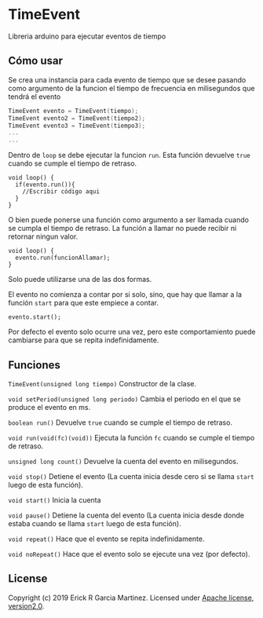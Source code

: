 # TimeEvent
Libreria arduino para ejecutar eventos de tiempo

## Cómo usar
Se crea una instancia para cada evento de tiempo que se desee pasando como argumento de la funcion el tiempo de frecuencia en milisegundos que tendrá el evento
```c++
TimeEvent evento = TimeEvent(tiempo);
TimeEvent evento2 = TimeEvent(tiempo2);
TimeEvent evento3 = TimeEvent(tiempo3);
...
...
```
Dentro de `loop` se debe ejecutar la funcion `run`. Esta función devuelve `true` cuando se cumple el tiempo de retraso.
```
void loop() {
  if(evento.run()){
    //Escribir código aqui
  }
}
```
O bien puede ponerse una función como argumento a ser llamada cuando se cumpla el tiempo de retraso. La función a llamar no puede recibir ni retornar ningun valor.
```
void loop() {
  evento.run(funcionAllamar);
}
```
Solo puede utilizarse una de las dos formas.


El evento no comienza a contar por si solo, sino, que hay que llamar a la función `start` para que este empiece a contar.
```
evento.start();
```

Por defecto el evento solo ocurre una vez, pero este comportamiento puede cambiarse para que se repita indefinidamente.

## Funciones
```TimeEvent(unsigned long tiempo)```
Constructor de la clase.

```void setPeriod(unsigned long periodo)```
Cambia el periodo en el que se produce el evento en ms.

```boolean run()```
Devuelve `true` cuando se cumple el tiempo de retraso.

```void run(void(fc)(void))```
Ejecuta la función `fc` cuando se cumple el tiempo de retraso.

```unsigned long count()```
Devuelve la cuenta del evento en milisegundos.

```void stop()```
Detiene el evento (La cuenta inicia desde cero si se llama `start` luego de esta función).

```void start()```
Inicia la cuenta

```void pause()```
Detiene la cuenta del evento (La cuenta inicia desde donde estaba cuando se llama `start` luego de esta función).

```void repeat()```
Hace que el evento se repita indefinidamente.

```void noRepeat()```
Hace que el evento solo se ejecute una vez (por defecto).


## License
Copyright (c) 2019 Erick R Garcia Martinez.
Licensed under [Apache license, version2.0](LICENSE).
